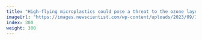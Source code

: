 ```yaml
---
title: "High-flying microplastics could pose a threat to the ozone layer"
imageUrl: "https://images.newscientist.com/wp-content/uploads/2023/09/13105805/SEI_171399079.jpg?width=788"
index: 300
weight: 300
---
```

